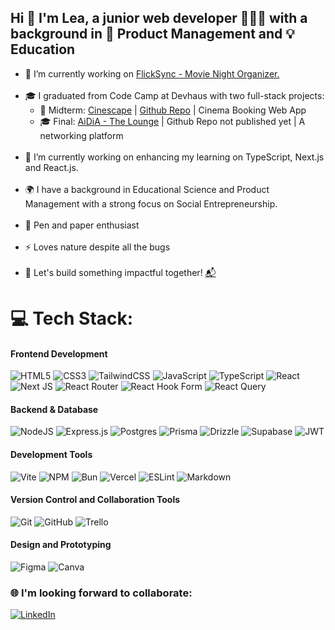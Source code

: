 ## Hi 👋 I'm Lea, a junior web developer 👩🏻‍💻 with a background in 🎯 Product Management and 💡 Education
* 🔭 I’m currently working on [FlickSync - Movie Night Organizer.](https://github.com/leagrigat/flick-sync)<br><br>
* 🎓 I graduated from Code Camp at Devhaus with two full-stack projects:<br>
  * 🎦 Midterm: [Cinescape](cinescape.vercel.app) | [Github Repo](https://github.com/leagrigat/camp11-midterm) | Cinema Booking Web App<br>
  * 🎓 Final: [AiDiA - The Lounge](aidia.vercel.app) | Github Repo not published yet | A networking platform<br><br>
* 🌱 I’m currently working on enhancing my learning on TypeScript, Next.js and React.js.<br><br>
* 🌍 I have a background in Educational Science and Product Management with a strong focus on Social Entrepreneurship.<br><br>
* 🎲 Pen and paper enthusiast<br><br>
* ⚡ Loves nature despite all the bugs<br><br>
* 🔗 Let's build something impactful together! [📬](mailto:leagrigat@gmail.com)


# 💻 Tech Stack:
#### Frontend Development
![HTML5](https://img.shields.io/badge/html5-%23E34F26.svg?style=for-the-badge&logo=html5&logoColor=white) ![CSS3](https://img.shields.io/badge/css3-%231572B6.svg?style=for-the-badge&logo=css3&logoColor=white) ![TailwindCSS](https://img.shields.io/badge/tailwindcss-%2338B2AC.svg?style=for-the-badge&logo=tailwind-css&logoColor=white) ![JavaScript](https://img.shields.io/badge/javascript-%23323330.svg?style=for-the-badge&logo=javascript&logoColor=%23F7DF1E) ![TypeScript](https://img.shields.io/badge/typescript-%23007ACC.svg?style=for-the-badge&logo=typescript&logoColor=white) ![React](https://img.shields.io/badge/react-%2320232a.svg?style=for-the-badge&logo=react&logoColor=%2361DAFB) ![Next JS](https://img.shields.io/badge/Next-black?style=for-the-badge&logo=next.js&logoColor=white) ![React Router](https://img.shields.io/badge/React_Router-CA4245?style=for-the-badge&logo=react-router&logoColor=white) ![React Hook Form](https://img.shields.io/badge/React%20Hook%20Form-%23EC5990.svg?style=for-the-badge&logo=reacthookform&logoColor=white) ![React Query](https://img.shields.io/badge/-React%20Query-FF4154?style=for-the-badge&logo=react%20query&logoColor=white) <br>

#### Backend & Database
![NodeJS](https://img.shields.io/badge/node.js-6DA55F?style=for-the-badge&logo=node.js&logoColor=white) ![Express.js](https://img.shields.io/badge/express.js-%23404d59.svg?style=for-the-badge&logo=express&logoColor=%2361DAFB)
![Postgres](https://img.shields.io/badge/postgres-%23316192.svg?style=for-the-badge&logo=postgresql&logoColor=white) ![Prisma](https://img.shields.io/badge/prisma-%232D3748.svg?style=for-the-badge&logo=prisma&logoColor=white) ![Drizzle](https://img.shields.io/badge/drizzle-%23404d59.svg?style=for-the-badge&logo=drizzle&logoColor=white) ![Supabase](https://img.shields.io/badge/Supabase-3ECF8E?style=for-the-badge&logo=supabase&logoColor=white) ![JWT](https://img.shields.io/badge/JWT-black?style=for-the-badge&logo=JSON%20web%20tokens) <br>

#### Development Tools
![Vite](https://img.shields.io/badge/vite-%23646CFF.svg?style=for-the-badge&logo=vite&logoColor=white) ![NPM](https://img.shields.io/badge/NPM-%23CB3837.svg?style=for-the-badge&logo=npm&logoColor=white) ![Bun](https://img.shields.io/badge/Bun-%23000000.svg?style=for-the-badge&logo=bun&logoColor=white) ![Vercel](https://img.shields.io/badge/vercel-%23000000.svg?style=for-the-badge&logo=vercel&logoColor=white) ![ESLint](https://img.shields.io/badge/ESLint-4B3263?style=for-the-badge&logo=eslint&logoColor=white) ![Markdown](https://img.shields.io/badge/markdown-%23000000.svg?style=for-the-badge&logo=markdown&logoColor=white) <br>

#### Version Control and Collaboration Tools
![Git](https://img.shields.io/badge/git-%23F05033.svg?style=for-the-badge&logo=git&logoColor=white) ![GitHub](https://img.shields.io/badge/github-%23181717.svg?style=for-the-badge&logo=github&logoColor=white) ![Trello](https://img.shields.io/badge/Trello-%23026AA7.svg?style=for-the-badge&logo=Trello&logoColor=white) <br>

#### Design and Prototyping
![Figma](https://img.shields.io/badge/figma-%23F24E1E.svg?style=for-the-badge&logo=figma&logoColor=white) ![Canva](https://img.shields.io/badge/Canva-%2300C4CC.svg?style=for-the-badge&logo=Canva&logoColor=white) <br>  

### 🌐 I'm looking forward to collaborate:
[![LinkedIn](https://img.shields.io/badge/LinkedIn-%230077B5.svg?logo=linkedin&logoColor=white)](https://linkedin.com/in/lea-grigat-6520a2201) 
